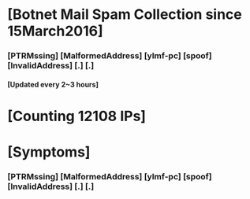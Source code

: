 # [Botnet Mail Spam Collection since 15March2016]
### [PTRMssing] [MalformedAddress] [ylmf-pc] [spoof] [InvalidAddress] [.] [.]
#### [Updated every 2~3 hours]

# [Counting 12108 IPs]

# [Symptoms] 
###   [PTRMssing] [MalformedAddress] [ylmf-pc] [spoof] [InvalidAddress] [.] [.]
